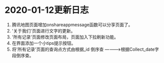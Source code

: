 # 2020-01-12更新日志
1. 腾讯地图页面增加onshareappmessage函数可以分享页面了。
2. '关于我们'页面进行文字的更新。
3.  '所有记录'页面修改页面布局，页面加入下拉刷新功能。
4. 在界面添加一个小tips提示按钮。
5. 将'所有记录'页面的查询点方式由根据_id 倒序查 ————>根据Collect_date字段倒序查。